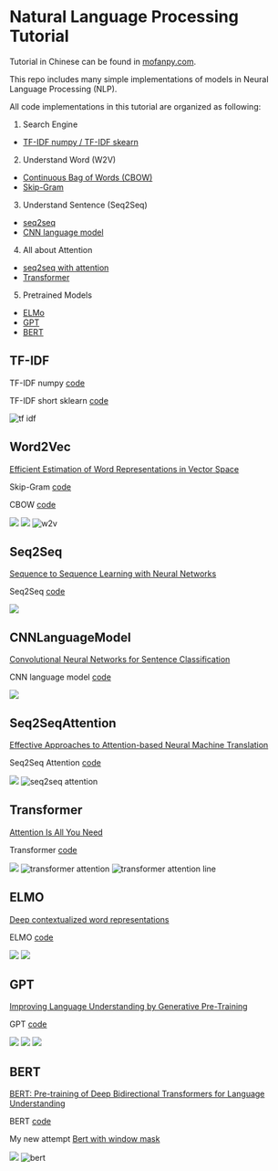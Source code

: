 # Natural Language Processing Tutorial

Tutorial in Chinese can be found in [mofanpy.com](https://mofanpy.com/tutorials/machine-learning/nlp).

This repo includes many simple implementations of models in Neural Language Processing (NLP).

All code implementations in this tutorial are organized as following:

1. Search Engine
  - [TF-IDF numpy / TF-IDF skearn](#TF-IDF)
2. Understand Word (W2V)
  - [Continuous Bag of Words (CBOW)](#Word2Vec)
  - [Skip-Gram](#Word2Vec)
3. Understand Sentence (Seq2Seq)
  - [seq2seq](#Seq2Seq)
  - [CNN language model](#CNNLanguageModel)
4. All about Attention
  - [seq2seq with attention](#Seq2SeqAttention)
  - [Transformer](#Transformer)
5. Pretrained Models
  - [ELMo](#ELMO)
  - [GPT](#GPT)
  - [BERT](#BERT)
 
## TF-IDF

TF-IDF numpy [code](tf_idf.py)

TF-IDF short sklearn [code](tf_idf_sklearn.py)

![tf idf](img/tfidf_matrix.png)

## Word2Vec
[Efficient Estimation of Word Representations in Vector Space](https://arxiv.org/pdf/1301.3781.pdf)

Skip-Gram [code](skip-gram.py)

CBOW [code](CBOW.py)

![](img/cbow_illustration.png)
![](img/skip_gram_illustration.png)
![w2v](img/cbow.png)

## Seq2Seq
[Sequence to Sequence Learning with Neural Networks](https://papers.nips.cc/paper/5346-sequence-to-sequence-learning-with-neural-networks.pdf)

Seq2Seq [code](seq2seq.py)

![](img/seq2seq_illustration.png)

## CNNLanguageModel
[Convolutional Neural Networks for Sentence Classification](https://arxiv.org/pdf/1408.5882.pdf)

CNN language model [code](cnn-lm.py)

![](img/cnn-ml_sentence_embedding.png)

## Seq2SeqAttention
[Effective Approaches to Attention-based Neural Machine Translation](https://arxiv.org/pdf/1508.04025.pdf)

Seq2Seq Attention [code](seq2seq_attention.py)

![](img/luong_attention.png)
![seq2seq attention](img/seq2seq_attention.png)

## Transformer
[Attention Is All You Need](https://arxiv.org/pdf/1706.03762.pdf)

Transformer [code](transformer.py)

![](img/transformer_encoder_decoder.png)
![transformer attention](img/transformer0_decoder_encoder_attention.png)
![transformer attention line](img/transformer0_encoder_decoder_attention_line.png)

## ELMO
[Deep contextualized word representations](https://arxiv.org/pdf/1802.05365.pdf)

ELMO [code](ELMo.py)

![](img/elmo_training.png)
![](img/elmo_word_emb.png)

## GPT
[Improving Language Understanding by Generative Pre-Training](https://cdn.openai.com/research-covers/language-unsupervised/language_understanding_paper.pdf)

GPT [code](GPT.py)

![](img/gpt_structure.png)
![](img/gpt7_self_attention_line.png)
![](img/gpt7_self_attention.png)

## BERT
[BERT: Pre-training of Deep Bidirectional Transformers for Language Understanding](https://arxiv.org/pdf/1810.04805.pdf)

BERT [code](BERT.py)

My new attempt [Bert with window mask](BERT_window_mask.py)

![](img/bert_gpt_comparison.png)
![bert](img/bert_self_mask2_self_attention_line.png)
